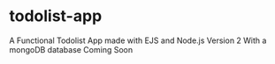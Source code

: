 # todolist-app
A Functional Todolist App made with EJS and Node.js
Version 2 With a mongoDB database Coming Soon
